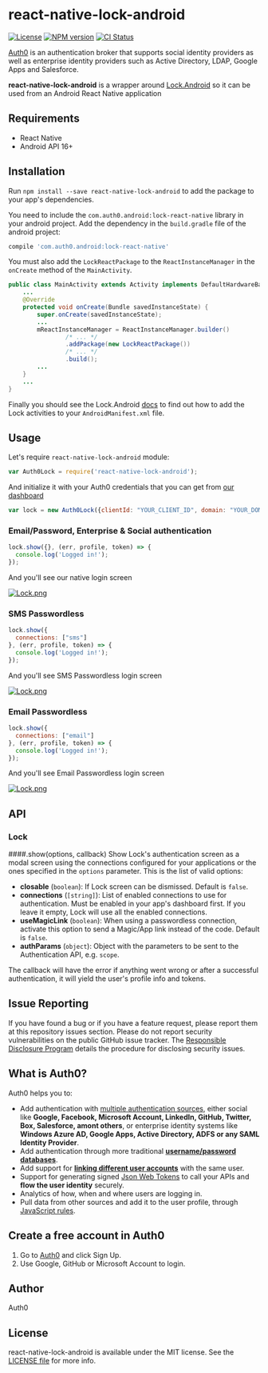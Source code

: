 # react-native-lock-android

[![License](http://img.shields.io/:license-mit-blue.svg?style=flat)](http://doge.mit-license.org)
[![NPM version][npm-image]][npm-url]
[![CI Status][travis-image-android]][travis-url-android]

[Auth0](https://auth0.com) is an authentication broker that supports social identity providers as well as enterprise identity providers such as Active Directory, LDAP, Google Apps and Salesforce.

**react-native-lock-android** is a wrapper around [Lock.Android](https://github.com/auth0/Lock.Android) so it can be used from an Android React Native application


## Requirements

* React Native
* Android API 16+ 


## Installation

Run `npm install --save react-native-lock-android` to add the package to your app's dependencies.

You need to include the `com.auth0.android:lock-react-native` library in your android project.
Add the dependency in the `build.gradle` file of the android project:

```gradle
compile 'com.auth0.android:lock-react-native'
```

You must also add the `LockReactPackage` to the `ReactInstanceManager` in the `onCreate` method of the `MainActivity`.

```java
public class MainActivity extends Activity implements DefaultHardwareBackBtnHandler {
    ...
    @Override
    protected void onCreate(Bundle savedInstanceState) {
        super.onCreate(savedInstanceState);
        ...
        mReactInstanceManager = ReactInstanceManager.builder()
                /* ... */
                .addPackage(new LockReactPackage())
                /* ... */
                .build();
        ...
    }
    ...
}
```

Finally you should see the Lock.Android [docs](https://github.com/auth0/Lock.Android) to find out how to add the Lock activities to your `AndroidManifest.xml` file.


## Usage

Let's require `react-native-lock-android` module:

```js
var Auth0Lock = require('react-native-lock-android');
```

And initialize it with your Auth0 credentials that you can get from [our dashboard](https://app.auth0.com/#/applications)

```js
var lock = new Auth0Lock({clientId: "YOUR_CLIENT_ID", domain: "YOUR_DOMAIN"});
```

### Email/Password, Enterprise & Social authentication

```js
lock.show({}, (err, profile, token) => {
  console.log('Logged in!');
});
```

And you'll see our native login screen

[![Lock.png](http://blog.auth0.com.s3.amazonaws.com/Lock-Widget-Android-Screenshot.png)](https://auth0.com)


### SMS Passwordless

```js
lock.show({
  connections: ["sms"]
}, (err, profile, token) => {
  console.log('Logged in!');
});
```
And you'll see SMS Passwordless login screen

[![Lock.png](http://blog.auth0.com.s3.amazonaws.com/Lock-SMS-Android-Screenshot.png)](https://auth0.com)


### Email Passwordless

```js
lock.show({
  connections: ["email"]
}, (err, profile, token) => {
  console.log('Logged in!');
});
```
And you'll see Email Passwordless login screen

[![Lock.png](https://cdn.auth0.com/mobile-sdk-lock/lock-ios-pwdless-email.png)](https://auth0.com)


## API

### Lock

####.show(options, callback)
Show Lock's authentication screen as a modal screen using the connections configured for your applications or the ones specified in the `options` parameter. This is the list of valid options:

* **closable** (`boolean`): If Lock screen can be dismissed. Default is `false`.
* **connections** (`[string]`): List of enabled connections to use for authentication. Must be enabled in your app's dashboard first. If you leave it empty, Lock will use all the enabled connections.
* **useMagicLink** (`boolean`): When using a passwordless connection, activate this option to send a Magic/App link instead of the code. Default is `false`.
* **authParams** (`object`): Object with the parameters to be sent to the Authentication API, e.g. `scope`.

The callback will have the error if anything went wrong or after a successful authentication, it will yield the user's profile info and tokens.

## Issue Reporting

If you have found a bug or if you have a feature request, please report them at this repository issues section. Please do not report security vulnerabilities on the public GitHub issue tracker. The [Responsible Disclosure Program](https://auth0.com/whitehat) details the procedure for disclosing security issues.

## What is Auth0?

Auth0 helps you to:

* Add authentication with [multiple authentication sources](https://docs.auth0.com/identityproviders), either social like **Google, Facebook, Microsoft Account, LinkedIn, GitHub, Twitter, Box, Salesforce, amont others**, or enterprise identity systems like **Windows Azure AD, Google Apps, Active Directory, ADFS or any SAML Identity Provider**.
* Add authentication through more traditional **[username/password databases](https://docs.auth0.com/mysql-connection-tutorial)**.
* Add support for **[linking different user accounts](https://docs.auth0.com/link-accounts)** with the same user.
* Support for generating signed [Json Web Tokens](https://docs.auth0.com/jwt) to call your APIs and **flow the user identity** securely.
* Analytics of how, when and where users are logging in.
* Pull data from other sources and add it to the user profile, through [JavaScript rules](https://docs.auth0.com/rules).

## Create a free account in Auth0

1. Go to [Auth0](https://auth0.com) and click Sign Up.
2. Use Google, GitHub or Microsoft Account to login.

## Author

Auth0

## License

react-native-lock-android is available under the MIT license. See the [LICENSE file](LICENSE) for more info.

<!-- Variables -->
[npm-image]: https://img.shields.io/npm/v/react-native-lock-android.svg?style=flat
[npm-url]: https://npmjs.org/package/react-native-lock-android
[travis-image-android]: http://img.shields.io/travis/auth0/react-native-lock-android.svg?style=flat
[travis-url-android]: https://travis-ci.org/auth0/react-native-lock-android
